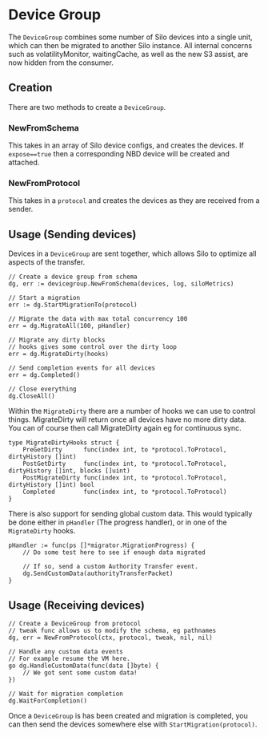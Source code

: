 # Device Group

The `DeviceGroup` combines some number of Silo devices into a single unit, which can then be migrated to another Silo instance.
All internal concerns such as volatilityMonitor, waitingCache, as well as the new S3 assist, are now hidden from the consumer.

## Creation

There are two methods to create a `DeviceGroup`.

### NewFromSchema

This takes in an array of Silo device configs, and creates the devices. If `expose==true` then a corresponding NBD device will be created and attached.

### NewFromProtocol

This takes in a `protocol` and creates the devices as they are received from a sender.

## Usage (Sending devices)

Devices in a `DeviceGroup` are sent together, which allows Silo to optimize all aspects of the transfer.

    // Create a device group from schema
	dg, err := devicegroup.NewFromSchema(devices, log, siloMetrics)

    // Start a migration
	err := dg.StartMigrationTo(protocol)

    // Migrate the data with max total concurrency 100
	err = dg.MigrateAll(100, pHandler)

    // Migrate any dirty blocks
    // hooks gives some control over the dirty loop
	err = dg.MigrateDirty(hooks)

    // Send completion events for all devices
    err = dg.Completed()

    // Close everything
    dg.CloseAll()

Within the `MigrateDirty` there are a number of hooks we can use to control things. MigrateDirty will return once all devices have no more dirty data. You can of course then call MigrateDirty again eg for continuous sync.

    type MigrateDirtyHooks struct {
        PreGetDirty      func(index int, to *protocol.ToProtocol, dirtyHistory []int)
        PostGetDirty     func(index int, to *protocol.ToProtocol, dirtyHistory []int, blocks []uint)
        PostMigrateDirty func(index int, to *protocol.ToProtocol, dirtyHistory []int) bool
        Completed        func(index int, to *protocol.ToProtocol)
    }


There is also support for sending global custom data. This would typically be done either in `pHandler` (The progress handler), or in one of the `MigrateDirty` hooks.

    pHandler := func(ps []*migrator.MigrationProgress) {
        // Do some test here to see if enough data migrated

        // If so, send a custom Authority Transfer event.
        dg.SendCustomData(authorityTransferPacket)
    }

## Usage (Receiving devices)

    // Create a DeviceGroup from protocol
    // tweak func allows us to modify the schema, eg pathnames
	dg, err = NewFromProtocol(ctx, protocol, tweak, nil, nil)

    // Handle any custom data events
    // For example resume the VM here.
	go dg.HandleCustomData(func(data []byte) {
        // We got sent some custom data!
    })

    // Wait for migration completion
	dg.WaitForCompletion()

Once a `DeviceGroup` is has been created and migration is completed, you can then send the devices somewhere else with `StartMigration(protocol)`.